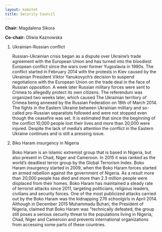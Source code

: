 ```yaml
---
layout: komitet
title: Security Council
---
```

**Chair:** Magdalena Sikora

**Co-chair:** Oliwia Kaznowska

1. Ukrainian-Russian conflict 

   Russian-Ukrainian crisis began as a dispute over Ukraine’s trade agreement with the European Union and has turned into the bloodiest European conflict since the wars over former Yugoslavia in 1990s. The conflict started in February 2014 with the protests in Kiev caused by the Ukrainian President Viktor Yanukovych’s decision to suspend negotiations with the European Union on the trade deal in the face of Russian opposition. A week later Russian military forces were sent to Crimea to allegedly protect its own citizens. The referendum was organized two weeks later, which caused The Ukrainian territory of Crimea being annexed by the Russian Federation on 18th of March 2014. The fights in the Eastern Ukraine between Ukrainian military and so-called pro-Russian separatists followed and were not stopped even though the ceasefire was set. It is estimated that since the beginning of the conflict 10,000 people lost their lives and more than 20,000 were injured. Despite the lack of media’s attention the conflict in the Eastern Ukraine continues and is still a pressing issue.

2. Biko Haram insurgency in Nigeria

   Boko Haram is an Islamic extremist group that is based in Nigeria, but also present in Chad, Niger and Cameroon. In 2015 it was ranked as the world’s deadliest terror group by the Global Terrorism Index. Boko Haram insurgency started in 2009, when the Boko Haram forces started an armed rebellion against the government of Nigeria. As a result more than 20,000 people has died and more than 2.3 million people were displaced from their homes. Boko Haram has maintained a steady rate of terrorist attacks since 2011, targeting politicians, religious leaders, civilians and security forces.  One of the most publicized attacks carried out by the Boko Haram was the kidnapping 276 schoolgirls in April 2014. Although in December 2015 Muhammadu Buhari, the President of Nigeria, claimed that Boko Haram was "technically defeated, the group still poses a serious security threat to the populations living in Nigeria, Chad, Niger and Cameroon and prevents international organizations from accessing some parts of these countries.
